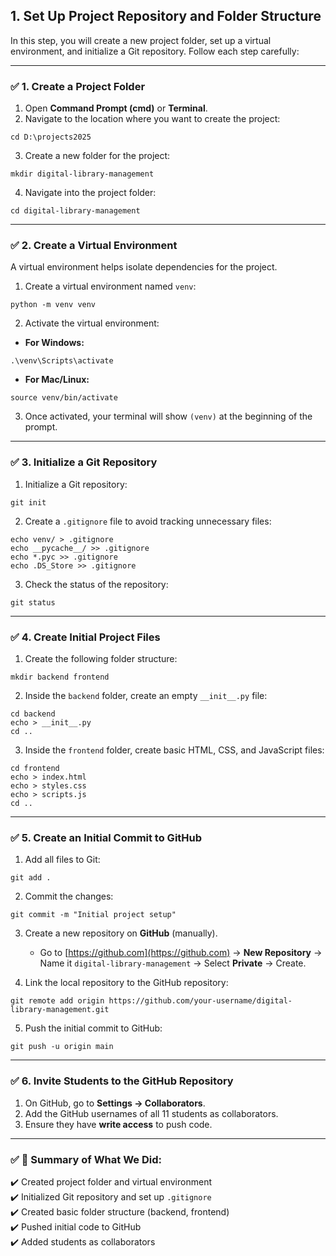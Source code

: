 ## **1. Set Up Project Repository and Folder Structure**  
In this step, you will create a new project folder, set up a virtual environment, and initialize a Git repository. Follow each step carefully:

---

### ✅ **1. Create a Project Folder**  
1. Open **Command Prompt (cmd)** or **Terminal**.  
2. Navigate to the location where you want to create the project:  
```shell
cd D:\projects2025
```

3. Create a new folder for the project:  
```shell
mkdir digital-library-management
```

4. Navigate into the project folder:  
```shell
cd digital-library-management
```

---

### ✅ **2. Create a Virtual Environment**  
A virtual environment helps isolate dependencies for the project.  
1. Create a virtual environment named `venv`:  
```shell
python -m venv venv
```

2. Activate the virtual environment:  
- **For Windows:**  
```shell
.\venv\Scripts\activate
```

- **For Mac/Linux:**  
```shell
source venv/bin/activate
```

3. Once activated, your terminal will show `(venv)` at the beginning of the prompt.

---

### ✅ **3. Initialize a Git Repository**  
1. Initialize a Git repository:  
```shell
git init
```

2. Create a `.gitignore` file to avoid tracking unnecessary files:  
```shell
echo venv/ > .gitignore
echo __pycache__/ >> .gitignore
echo *.pyc >> .gitignore
echo .DS_Store >> .gitignore
```

3. Check the status of the repository:  
```shell
git status
```

---

### ✅ **4. Create Initial Project Files**  
1. Create the following folder structure:  
```shell
mkdir backend frontend
```

2. Inside the `backend` folder, create an empty `__init__.py` file:  
```shell
cd backend
echo > __init__.py
cd ..
```

3. Inside the `frontend` folder, create basic HTML, CSS, and JavaScript files:  
```shell
cd frontend
echo > index.html
echo > styles.css
echo > scripts.js
cd ..
```

---

### ✅ **5. Create an Initial Commit to GitHub**  
1. Add all files to Git:  
```shell
git add .
```

2. Commit the changes:  
```shell
git commit -m "Initial project setup"
```

3. Create a new repository on **GitHub** (manually).  
   - Go to [https://github.com](https://github.com) → **New Repository** → Name it `digital-library-management` → Select **Private** → Create.  

4. Link the local repository to the GitHub repository:  
```shell
git remote add origin https://github.com/your-username/digital-library-management.git
```

5. Push the initial commit to GitHub:  
```shell
git push -u origin main
```

---

### ✅ **6. Invite Students to the GitHub Repository**  
1. On GitHub, go to **Settings → Collaborators**.  
2. Add the GitHub usernames of all 11 students as collaborators.  
3. Ensure they have **write access** to push code.  

---

### ✅ **📌 Summary of What We Did:**  
✔️ Created project folder and virtual environment  
✔️ Initialized Git repository and set up `.gitignore`  
✔️ Created basic folder structure (backend, frontend)  
✔️ Pushed initial code to GitHub  
✔️ Added students as collaborators  

